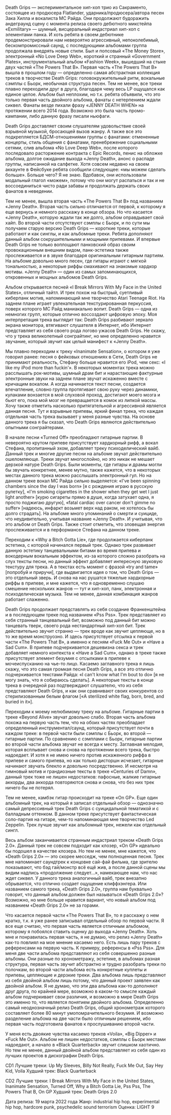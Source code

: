 Death Grips — экспериментальное хип-хоп трио из Сакраменто, состоящее из продюсера Flatlander, ударника/продюсера/автора песен Зака Хилла и вокалиста MC Райда. Они продолжают будоражить андеграунд сцену с момента релиза своего дебютного микстейпа «Exmilitary» — шумный, висцеральный индастриал хип-хоп с элементами панка. И хоть ребята в своем дебютнике продемонстрировали нам невероятно агрессивный, непоколебимый, бескомпромиссный саунд, с последующими альбомами группа продолжала внедрять новые стили. Был и попсовый «The Money Store», электронный «No Love Deep Web», короткий и странный «Government Plates», инструментальный альбом «Fashion Week», вышедший на стыке двух частей «The Powers That B». Первая часть «The Powers That B» вышла в прошлом году — определенно самая абстрактная коллекция треков в творчестве Death Grips: головокружительный ритм, вокальные сэмплы с Бьорк, необычная структура песен. Тем не менее, все треки плавно переходили друг в друга, благодаря чему весь LP ощущался как единое целое. Альбом был неплохим, но т.к. ребята объявили, что это только первая часть двойного альбома, фанаты с нетерпением ждали сиквел. Фанаты везде пихали фразу «JENNY DEATH WHEN» на протяжении всего 2014 года. Возможно это была часть промо-кампании, либо данную фразу писали ньюфаги.

Death Grips доставляет своим слушателям удовольствие своей взрывной музыкой, бросающей вызов жанру. А также все это подкрепляется БДСМ-отношениями группы с фанатами: отмененные концерты, стиль общения с фанатами, пренебрежение социальными сетями, слив альбома «No Love Deep Web», после которого последовало расторжение контракта с Epic Records, пенис на обложке альбома, долгое ожидание выхода «Jenny Death», анонс о распаде группы, написанной на салфетке. Хотя совсем недавно на своем аккаунте в Фейсбуке ребята сообщили следующее: «мы можем сделать больше». Больше чего? Я не знаю. Вдобавок, они использовали модальный глагол «можем», потому что они могут распаться и так и не воссоединиться чисто ради забавы и продолжать держать своих фанатов в неведении.

Тем не менее, вышла вторая часть «The Powers That B» под названием «Jenny Death». Вторая часть сильно отличается от первой, к которому я еще вернусь и немного расскажу в конце обзора. Но что касается «Jenny Death», которую ждали так же долго, альбом оправдывает свой хайп. Во второй части отсутствуют сэмплы с Бьорк, и по сути мы получаем старую версию Death Grips — короткие треки, которые работают и как синглы, и как альбомные треки. Ребята дополняют данный альбом сокрушительными и мощными припевами. И впервые Death Grips не только воплощают панковский образ своим провокационным внешним видом, панк-эстетика также прослеживается и в звуке благодаря оригинальным гитарным партиям. На альбоме довольно много песен, где гитары играют с мягкой тональностью, а некоторые риффы смахивают на знакомые хардкор мотивы. «Jenny Death» — один из самых запоминающихся, откровенных и мощных альбомов Death Grips.

Альбом открывается песней «I Break Mirrors With My Face in the United States», отличный тайтл. И трек похож на быстрый, суетливый киберпанк мотив, напоминающий мне творчество Atari Teenage Riot. На заднем плане играет увлекательная текстурированная перкуссия, поверх которого MC Райд маниакально вопит. Death Grips — одна из немногих групп, которые отлично воссоздают цифровую эпоху. Моя интерпретация трека выглядит так: Death Grips разбивают зеркало экрана монитора, втягивают слушателя в Интернет, ибо Интернет представляет из себя своего рода логово ужасов Death Grips. Не скажу, что у трека великолепный сонграйтинг, но мне определенно нравится звучание, который звучит как целый манифест к «Jenny Death».

Мы плавно переходим к треку «Inanimate Sensation», о котором я уже говорил ранее: песня о фейковых отношениях в Сети, Death Grips не принимают реальность, Стефану больше нравится его iPod, чем секс: «I like my iPod more than fuckin'». В некоторых моментах трека можно расслышать рок-мотивы, шумный драм бит и нарастающие фактурные электронные звуки на заднем плане звучат искаженно вместе с кричащим вокалом. А когда начинается текст песни, создается впечатление, словно группа протягивает свою руку через динамики, кулаками вонзается в мой слуховой проход, достигают моего мозга и бьют его, пока мой мозг не превращается в комок из липкой массы. Хочу также отметить насколько притягательной и агрессивной является данная песня. Тут и взрывные припевы, яркий финал трека, что каждая отдельная часть трека вызывает у меня разные чувства. На основе данного трека я бы сказал, что Death Grips являются действительно опытными сонграйтерами.

В начале песни «Turned Off» преобладают гитарные партии. В невероятно крутом припеве присутствует хардкорный рифф, а вокал Стефана, пропитанный эхом, добавляет треку психоделический вайб. Данный трек и многие другие песни на альбоме звучат действительно ошеломляюще. Треки звучат многослойно, но это никак не мешает дерзкой натуре Death Grips. Были моменты, где гитары и драмы могли бы звучать конкретнее, менее мутно, также кажется, что в некоторых местах данного трека можно расслышать электронный гул. Но на данном треке вокал MC Райда сильно выделяется: «I've been spinning chambers since the day I was born» [я с рождения играю в русскую рулетку], «I'm smoking cigarettes in the shower when they get wet I just light another» [курю сигареты прямо в душе, когда затухает одна, я просто поджигаю другую], «fatal cardiac over cancer don't gimme no suffer» [надеюсь, инфаркт возьмет верх над раком, не хотелось бы долго страдать]. На альбоме много упоминаний о смерти и суициде, что неудивительно, учитывая название «Jenny Death». И учитывая, что это альбом от Death Grips. Также стоит отметить, что зловещая энергия прослеживается и в перформансе Стефана на данном треке.

Переходим к «Why a Bitch Gotta Lie», где продолжается киберпанк эстетика, с которой начинался первый трек. Однако трек развивает данную эстетику танцевальными битами во время припева и вокодерным вокальным эффектом, из-за которого сложно разобрать на слух тексты песни, но данный эффект добавляет интересную звуковую текстуру для трека. А в текстах есть момент с фразой «try and tame» [попробуй и приручи], где выдвигается идея о том, что Death Grips — это отдельный зверь. И снова на нас рушатся тяжелые хардкорные риффы в припеве, и мне кажется, что я одновременно слушаю смешение нескольких жанров — тут и хип-хоп, панк, электронная и психоделическая музыка. Тем не менее, данная комбинация жанров работает слаженно.

Death Grips продолжает представлять из себя создание Франкенштейна и в последующем треке под названием «Pss Pss». Трек представляет из себя странный танцевальный бит, возможно под данный бит можно танцевать тверк, своего рода нестандартный хип-хоп бит. Трек действительно звучит странно — трек вроде как звучит цепляюще, но в то же время монструозно. И здесь присутствует отсылка к первой части «The Powers That B», а именно к песням «Fuck Me Out» и «Have a Sad Cum». В припеве подчеркиваетcя дешевизна секса и трек добавляет немного контекста к «Have a Sad Cum», однако в треке также присутствует элемент безумия с отсылками в припеве к мочеиспусканию на чье-то лицо. Касаемо заглавного трека я лишь скажу, что это самая громкая песня Death Grips, а все это отлично подчеркивается текстами Райда: «I can't know what I'm bout to do» [я не могу знать, что я собираюсь сделать]. А некоторые тексты в конце трека в очередной раз подтверждают слушателю, что из себя представляют Death Grips, и как они сравнивают своих конкурентов со стерилизованным белым флагом [«A sterilized white flag, born, bred, and buried in it»].

Переходим к моему нелюбимому треку на альбоме. Гитарные партии в треке «Beyond Alive» звучат довольно слабо. Вторая часть альбома похожа на первую часть тем, что на обоих частях преобладает определенный инструментал/саунд, который присутствует почти в каждом треке: в первой части были сэмплы с Бьорк, во второй — гитарные партии. По сравнению с сэмплами с Бьорк, гитарные партии во второй части альбома звучат не всегда к месту. Заглавная мелодия, которая всплывает снова и снова на протяжении всего трека, быстро надоедает. И хотя я не имею ничего против искаженного риффа в припеве и самого припева, но как только дисторшн исчезает, гитарные начинают звучать блекло и довольно посредственно. И несмотря на гимновый мотив и грандиозные тексты в треке «Centuries of Damn», данный трек тоже не лишен недостатков: пафосные, жалкие гитарные аккорды, два аккорда повторяются снова и снова, что без них трек ничего бы не потерял.

Тем не менее, камбэк гитар происходит на треке «On GP». Еще один альбомный трек, на который я записал отдельный обзор — однозначно самый депрессивный трек Death Grips с суицидальной тематикой и с балладным оттенком. В данном треке присутствует фантастическая соло-партия на гитаре, чем-то напоминающая мне творчество Led Zeppelin. Трек лучше звучит как альбомный трек, нежели как отдельный сингл.

Весь альбом заканчивается странным индастриал треком «Death Grips 2.0». Данный трек не совсем подходит как клозер, «On GP» идеально бы подошел в качестве клозера. Но тем не менее, мне кажется, что «Death Grips 2.0» — это скорее месседж, чем полноценная песня. Трек мне напоминает саундтрек к концовке сай-фай фильма, где зрителю показывают, что бэд гай/монстр всё ещё жив, а после данной сцены мы видим надпись «продолжение следует…», намекающее нам, что нас ждет сиквел. У данного трека аналогичный вайб, трек внезапно обрывается, что отлично создает ощущение клиффхэнгера. Или названием самого трека, «Death Grips 2.0», группа нам буквально говорит, что данный альбом должен был называться «Death Grips 2.0»? Возможно, но мне больше нравится вариант, что новый альбом под названием «Death Grips 2.0» не за горами.

Что касается первой части «The Powers That B», то я расскажу о нем кратко, т.к. я уже ранее записывал отдельный обзор по первой части. Я все еще считаю, что первая часть является отличным альбомом, которому я побоялся ставить оценку до выхода «Jenny Death». Хоть мне и понравилась первая часть, я не думаю, что релиз «Jenny Death» как-то повлиял на мое мнение касаемо него. Есть лишь пару треков с референсами на первую часть. К примеру, референсы в «Pss Pss». Для меня две части альбома представляют из себя совершенно разные альбомы. Они разные по хронометражу, эстетике, в альбомах разная структура, первая часть звучит абстрактно и трудно разобрать треки по полочкам, во второй части альбома есть конкретные куплеты и припевы, цепляющие и дерзкие треки. Два альбома лишь представляют из себя двойной альбом лишь потому, что данный проект заявлен как двойной альбом. Я не думаю, что эти два альбома как-то дополняют друг друга, по крайней мере, возможно в каком-то смысле каждый альбом подчеркивает свои различия, и возможно в мире Death Grips это именно то, что является понятием двойного альбома. Определенно самый неоднозначный релиз Death Grips, общий хронометраж которого составляет более 80 минут умопомрачительного безумия. И возможно разделение альбома на две части было отличным решением, ибо первая часть подготовила фанатов к прослушиванию второй части.

У меня есть двоякие чувства касаемо треков «Voila», «Big Dipper» и «Fuck Me Out». Альбом не лишен недостатков, сэмплы с Бьорк местами надоедают, а начало в «Black Quarterback» звучит слишком хаотично. Но тем не менее, данный двойной альбом представляет из себя один из лучших проектов в дискографии Death Grips.

CD1
Лучшие треки: Up My Sleeves, Billy Not Really, Fuck Me Out, Say Hey Kid, Voila
Худший трек: Black Quarterback

CD2
Лучшие треки: I Break Mirrors With My Face in the United States, Inanimate Sensation, Turned Off, Why a Bitch Gotta Lie, Pss Pss, The Powers That B, On GP
Худший трек: Death Grips 2.0

Дата релиза: 19 марта 2022 года
Жанр: industrial hip hop, experimental hip hop, hardcore punk, psychedelic sound terrorism
Оценка: LIGHT 9
